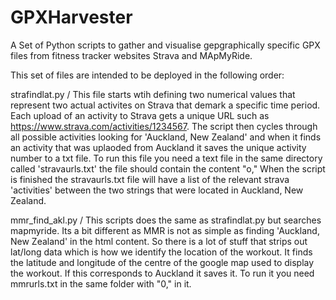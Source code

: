 # GPXHarvester
A Set of Python scripts to gather and visualise gepgraphically specific GPX files from fitness tracker websites Strava and MApMyRide.

This set of files are intended to be deployed in the following order:

strafindlat.py / This file starts wtih defining two numerical values that represent two actual activites on Strava that demark a specific time period. Each upload of an activity to Strava gets a unique URL such as https://www.strava.com/activities/1234567. The script then cycles through all possible activities looking for 'Auckland, New Zealand' and when it finds an activity that was uplaoded from Auckland it saves the unique activity number to a txt file. To run this file you need a text file in the same directory called 'stravaurls.txt' the file should contain the content "o," When the script is finished the stravaurls.txt file will have a list of the relevant strava 'activities' between the two strings that were located in Auckland, New Zealand.

mmr_find_akl.py / This scripts does the same as strafindlat.py but searches mapmyride. Its a bit different as MMR is not as simple as finding 'Auckland, New Zealand' in the html content. So there is a lot of stuff that strips out lat/long data which is how we identify the location of the workout. It finds the latitude and longitude of the centre of the google map used to display the workout. If this corresponds to Auckland it saves it. To run it you need mmrurls.txt in the same folder with "0," in it.
